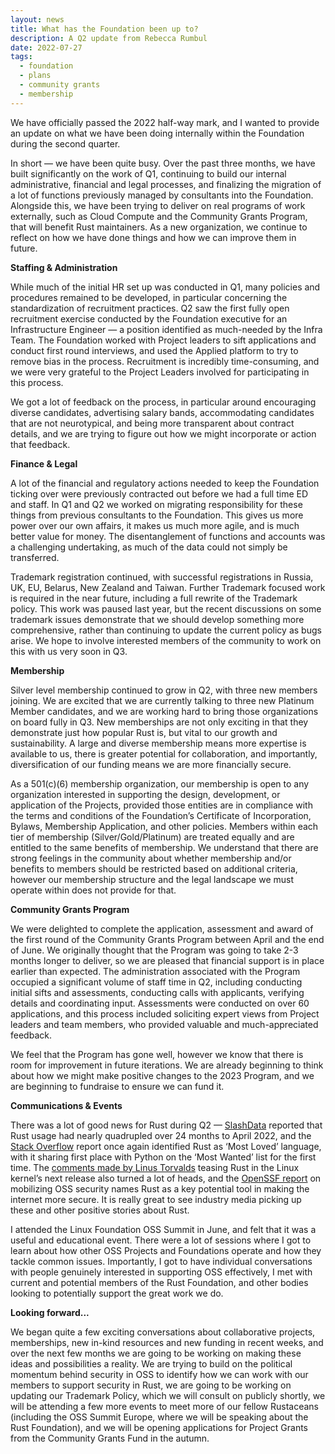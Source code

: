```yaml
---
layout: news
title: What has the Foundation been up to?
description: A Q2 update from Rebecca Rumbul
date: 2022-07-27
tags:
  - foundation
  - plans
  - community grants
  - membership
---
```


We have officially passed the 2022 half-way mark, and I wanted to provide an update on what we have been doing internally within the Foundation during the second quarter. 

In short — we have been quite busy. Over the past three months, we have built significantly on the work of Q1, continuing to build our internal administrative, financial and legal processes, and finalizing the migration of a lot of functions previously managed by consultants into the Foundation. Alongside this, we have been trying to deliver on real programs of work externally, such as Cloud Compute and the Community Grants Program, that will benefit Rust maintainers. As a new organization, we continue to reflect on how we have done things and how we can improve them in future. 

**Staffing & Administration**

While much of the initial HR set up was conducted in Q1, many policies and procedures remained to be developed, in particular concerning the standardization of recruitment practices. Q2 saw the first fully open recruitment exercise conducted by the Foundation executive for an Infrastructure Engineer — a position identified as much-needed by the Infra Team. The Foundation worked with Project leaders to sift applications and conduct first round interviews, and used the Applied platform to try to remove bias in the process. Recruitment is incredibly time-consuming, and we were very grateful to the Project Leaders involved for participating in this process. 

We got a lot of feedback on the process, in particular around encouraging diverse candidates, advertising salary bands, accommodating candidates that are not neurotypical, and being more transparent about contract details, and we are trying to figure out how we might incorporate or action that feedback.

**Finance & Legal**

A lot of the financial and regulatory actions needed to keep the Foundation ticking over were previously contracted out before we had a full time ED and staff. In Q1 and Q2 we worked on migrating responsibility for these things from previous consultants to the Foundation. This gives us more power over our own affairs, it makes us much more agile, and is much better value for money. The disentanglement of functions and accounts was a challenging undertaking, as much of the data could not simply be transferred. 

Trademark registration continued, with successful registrations in Russia, UK, EU, Belarus, New Zealand and Taiwan. Further Trademark focused work is required in the near future, including a full rewrite of the Trademark policy. This work was paused last year, but the recent discussions on some trademark issues demonstrate that we should develop something more comprehensive, rather than continuing to update the current policy as bugs arise. We hope to involve interested members of the community to work on this with us very soon in Q3.

**Membership**

Silver level membership continued to grow in Q2, with three new members joining. We are excited that we are currently talking to three new Platinum Member candidates, and we are working hard to bring those organizations on board fully in Q3. New memberships are not only exciting in that they demonstrate just how popular Rust is, but vital to our growth and sustainability. A large and diverse membership means more expertise is available to us, there is greater potential for collaboration, and importantly, diversification of our funding means we are more financially secure.

As a 501(c)(6) membership organization, our membership is open to any organization interested in supporting the design, development, or application of the Projects, provided those entities are in compliance with the terms and conditions of the Foundation’s Certificate of Incorporation, Bylaws, Membership Application, and other policies. Members within each tier of membership (Silver/Gold/Platinum) are treated equally and are entitled to the same benefits of membership. We understand that there are strong feelings in the community about whether membership and/or benefits to members should be restricted based on additional criteria, however our membership structure and the legal landscape we must operate within does not provide for that. 

**Community Grants Program**

We were delighted to complete the application, assessment and award of the first round of the Community Grants Program between April and the end of June. We originally thought that the Program was going to take 2-3 months longer to deliver, so we are pleased that financial support is in place earlier than expected. The administration associated with the Program occupied a significant volume of staff time in Q2, including conducting initial sifts and assessments, conducting calls with applicants, verifying details and coordinating input. Assessments were conducted on over 60 applications, and this process included soliciting expert views from Project leaders and team members, who provided valuable and much-appreciated feedback. 

We feel that the Program has gone well, however we know that there is room for improvement in future iterations. We are already beginning to think about how we might make positive changes to the 2023 Program, and we are beginning to fundraise to ensure we can fund it. 

**Communications & Events**

There was a lot of good news for Rust during Q2 — [SlashData](https://www.slashdata.co/free-resources/state-of-the-developer-nation-22nd-edition) reported that Rust usage had nearly quadrupled over 24 months to April 2022, and the [Stack Overflow](https://survey.stackoverflow.co/2022/) report once again identified Rust as ‘Most Loved’ language, with it sharing first place with Python on the ‘Most Wanted’ list for the first time. The [comments made by Linus Torvalds](https://www.theregister.com/2022/06/23/linus_torvalds_rust_linux_kernel/) teasing Rust in the Linux kernel’s next release also turned a lot of heads, and the [OpenSSF report](https://openssf.org/oss-security-mobilization-plan/) on mobilizing OSS security names Rust as a key potential tool in making the internet more secure. It is really great to see industry media picking up these and other positive stories about Rust. 

I attended the Linux Foundation OSS Summit in June, and felt that it was a useful and educational event. There were a lot of sessions where I got to learn about how other OSS Projects and Foundations operate and how they tackle common issues. Importantly, I got to have individual conversations with people genuinely interested in supporting OSS effectively, I met with current and potential members of the Rust Foundation, and other bodies looking to potentially support the great work we do. 

**Looking forward...**

We began quite a few exciting conversations about collaborative projects, memberships, new in-kind resources and new funding in recent weeks, and over the next few months we are going to be working on making these ideas and possibilities a reality. We are trying to build on the political momentum behind security in OSS to identify how we can work with our members to support security in Rust, we are going to be working on updating our Trademark Policy, which we will consult on publicly shortly, we will be attending a few more events to meet more of our fellow Rustaceans (including the OSS Summit Europe, where we will be speaking about the Rust Foundation), and we will be opening applications for Project Grants from the Community Grants Fund in the autumn. 
